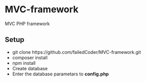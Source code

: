 # MVC-framework
MVC PHP framework

<h2>Setup</h2>
<ul>
  <li>git clone https://github.com/failedCoder/MVC-framework.git</li>
  <li>composer install</li>
  <li>npm install</li>
  <li>Create database</li>
  <li>Enter the database parametars to <strong>config.php</strong></li>
</ul>
